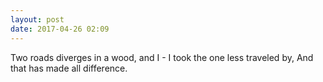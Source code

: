 ```yaml
---
layout: post
date: 2017-04-26 02:09
---
```

Two roads diverges in a wood, and I - 
I took the one less traveled by,
And that has made all difference.
